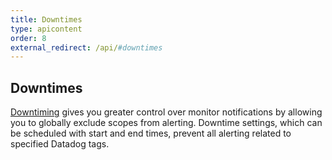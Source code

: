 ```yaml
---
title: Downtimes
type: apicontent
order: 8
external_redirect: /api/#downtimes
---
```

## Downtimes
[Downtiming](/monitors/downtimes) gives you greater control over monitor notifications by allowing you to globally exclude scopes from alerting. Downtime settings, which can be scheduled with start and end times, prevent all alerting related to specified Datadog tags.
